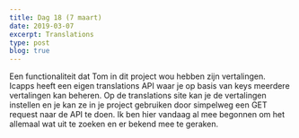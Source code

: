 ```yaml
---
title: Dag 18 (7 maart)
date: 2019-03-07
excerpt: Translations
type: post
blog: true
---
```


Een functionaliteit dat Tom in dit project wou hebben zijn vertalingen. Icapps heeft een eigen translations API waar je op basis van keys meerdere vertalingen kan beheren. Op de translations site kan je de vertalingen instellen en je kan ze in je project gebruiken door simpelweg een GET request naar de API te doen. Ik ben hier vandaag al mee begonnen om het allemaal wat uit te zoeken en er bekend mee te geraken.
